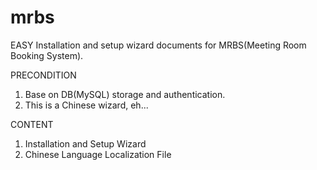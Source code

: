 mrbs
====

EASY Installation and setup wizard documents for MRBS(Meeting Room Booking System).  
  
PRECONDITION  
1) Base on DB(MySQL) storage and authentication.  
2) This is a Chinese wizard, eh...  
  
CONTENT  
1) Installation and Setup Wizard  
2) Chinese Language Localization File  
